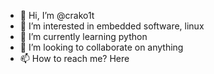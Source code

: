 - 👋 Hi, I’m @crako1t
- 👀 I’m interested in embedded software, linux
- 🌱 I’m currently learning python
- 💞️ I’m looking to collaborate on anything
- 📫 How to reach me? Here

<!---
crako1t/crako1t is a ✨ special ✨ repository because its `README.md` (this file) appears on your GitHub profile.
You can click the Preview link to take a look at your changes.
--->
